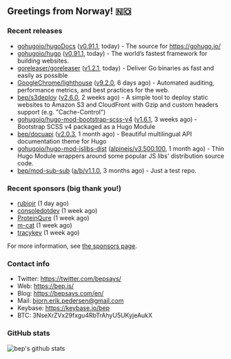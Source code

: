 ## Greetings from Norway! 🇳🇴

### Recent releases
- [gohugoio/hugoDocs](https://github.com/gohugoio/hugoDocs) ([v0.91.1](https://github.com/gohugoio/hugoDocs/releases/tag/v0.91.1), today) - The source for https://gohugo.io/
- [gohugoio/hugo](https://github.com/gohugoio/hugo) ([v0.91.1](https://github.com/gohugoio/hugo/releases/tag/v0.91.1), today) - The world’s fastest framework for building websites.
- [goreleaser/goreleaser](https://github.com/goreleaser/goreleaser) ([v1.2.1](https://github.com/goreleaser/goreleaser/releases/tag/v1.2.1), today) - Deliver Go binaries as fast and easily as possible
- [GoogleChrome/lighthouse](https://github.com/GoogleChrome/lighthouse) ([v9.2.0](https://github.com/GoogleChrome/lighthouse/releases/tag/v9.2.0), 6 days ago) - Automated auditing, performance metrics, and best practices for the web.
- [bep/s3deploy](https://github.com/bep/s3deploy) ([v2.6.0](https://github.com/bep/s3deploy/releases/tag/v2.6.0), 2 weeks ago) - A simple tool to deploy static websites to Amazon S3 and CloudFront with Gzip and custom headers support (e.g. &#34;Cache-Control&#34;)
- [gohugoio/hugo-mod-bootstrap-scss-v4](https://github.com/gohugoio/hugo-mod-bootstrap-scss-v4) ([v1.6.1](https://github.com/gohugoio/hugo-mod-bootstrap-scss-v4/releases/tag/v1.6.1), 3 weeks ago) - Bootstrap SCSS v4 packaged as a Hugo Module
- [bep/docuapi](https://github.com/bep/docuapi) ([v2.0.3](https://github.com/bep/docuapi/releases/tag/v2.0.3), 1 month ago) - Beautiful multilingual API documentation theme for Hugo
- [gohugoio/hugo-mod-jslibs-dist](https://github.com/gohugoio/hugo-mod-jslibs-dist) ([alpinejs/v3.500.100](https://github.com/gohugoio/hugo-mod-jslibs-dist/releases/tag/alpinejs%2Fv3.500.100), 1 month ago) - Thin Hugo Module wrappers around some popular JS libs&#39; distribution source code.
- [bep/mod-sub-sub](https://github.com/bep/mod-sub-sub) ([a/b/v1.1.0](https://github.com/bep/mod-sub-sub/releases/tag/a%2Fb%2Fv1.1.0), 3 months ago) - Just a test repo.


### Recent sponsors (big thank you!)

- [rubiojr](https://github.com/rubiojr) (1 day ago)
- [consoledotdev](https://github.com/consoledotdev) (1 week ago)
- [ProteinQure](https://github.com/ProteinQure) (1 week ago)
- [m-cat](https://github.com/m-cat) (1 week ago)
- [tracykev](https://github.com/tracykev) (1 week ago)

For more information, see [the sponsors page](https://github.com/sponsors/bep/).

### Contact info
- Twitter: https://twitter.com/bepsays/
- Web: https://bep.is/
- Blog: https://bepsays.com/en/
- Mail: bjorn.erik.pedersen@gmail.com
- Keybase: https://keybase.io/bep
- BTC: 3NseXrZVx29fxgu4RbTrAhyU5UKyjeAukX


### GitHub stats
![bep's github stats](https://github-readme-stats.vercel.app/api?username=bep&count_private=true&hide_title=true)

